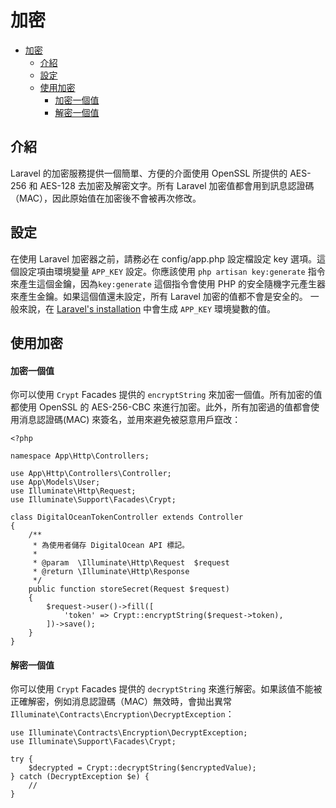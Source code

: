 # 加密

- [加密](#加密)
  - [介紹](#介紹)
  - [設定](#設定)
  - [使用加密](#使用加密)
      - [加密一個值](#加密一個值)
      - [解密一個值](#解密一個值)

<a name="introduction"></a>
## 介紹


Laravel 的加密服務提供一個簡單、方便的介面使用 OpenSSL 所提供的 AES-256 和 AES-128 去加密及解密文字。所有 Laravel 加密值都會用到訊息認證碼（MAC），因此原始值在加密後不會被再次修改。


<a name="configuration"></a>
## 設定


在使用 Laravel 加密器之前，請務必在 config/app.php 設定檔設定 key 選項。這個設定項由環境變量 `APP_KEY` 設定。你應該使用 `php artisan key:generate` 指令來產生這個金鑰，因為`key:generate` 這個指令會使用 PHP 的安全隨機字元產生器來產生金鑰。如果這個值還未設定，所有 Laravel 加密的值都不會是安全的。
一般來說，在 [Laravel's installation](/docs/{{version}}/installation) 中會生成 `APP_KEY` 環境變數的值。

<a name="using-the-encrypter"></a>
## 使用加密

<a name="encrypting-a-value"></a>
#### 加密一個值


你可以使用 `Crypt` Facades 提供的 `encryptString` 來加密一個值。所有加密的值都使用 OpenSSL 的 AES-256-CBC 來進行加密。此外，所有加密過的值都會使用消息認證碼(MAC) 來簽名，並用來避免被惡意用戶竄改： 

    <?php

    namespace App\Http\Controllers;

    use App\Http\Controllers\Controller;
    use App\Models\User;
    use Illuminate\Http\Request;
    use Illuminate\Support\Facades\Crypt;

    class DigitalOceanTokenController extends Controller
    {
        /**
         * 為使用者儲存 DigitalOcean API 標記。
         *
         * @param  \Illuminate\Http\Request  $request
         * @return \Illuminate\Http\Response
         */
        public function storeSecret(Request $request)
        {
            $request->user()->fill([
                'token' => Crypt::encryptString($request->token),
            ])->save();
        }
    }

<a name="decrypting-a-value"></a>
#### 解密一個值


你可以使用 `Crypt` Facades 提供的 `decryptString` 來進行解密。如果該值不能被正確解密，例如消息認證碼（MAC）無效時，會拋出異常 `Illuminate\Contracts\Encryption\DecryptException`：


    use Illuminate\Contracts\Encryption\DecryptException;
    use Illuminate\Support\Facades\Crypt;

    try {
        $decrypted = Crypt::decryptString($encryptedValue);
    } catch (DecryptException $e) {
        //
    }
